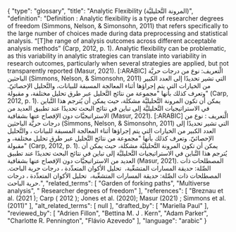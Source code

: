 {
    "type": "glossary",
    "title": "Analytic Flexibility (المرونة التَّحليليَّة)",
    "definition": "Definition :  Analytic flexibility is a type of researcher degrees of freedom (Simmons, Nelson, & Simonsohn, 2011) that refers specifically to the large number of choices made during data preprocessing and statistical analysis.  “[T]he range of analysis outcomes across different acceptable analysis methods” (Carp, 2012, p. 1). Analytic flexibility can be problematic, as this variability in analytic strategies can translate into variability in research outcomes, particularly when several strategies are applied, but not transparently reported (Masur, 2021). [:ARABIC] الَّتعريف: نوع من درجات حريَّة الباحثين (Simmons, Nelson, & Simonsohn, 2011) التي تشير تحديدًا إلى العدد الكبير من الخيارات التي يتم إجراؤها أثناء المعالجة المسبقة للبيانات، والتَّحليل الإحصائيّ. وتعرف كذلك بأنها \"مجموعة من نتائج التَّحليل عبر طرق تحليل مختلفة، و مقبولة\" (Carp, 2012, p. 1). يمكن أن تكون المرونة التَّحليليَّة مشكلة، حيث يمكن أن يُترجم هذا التَّباين في الاستراتيجيات التَّحليليَّة إلى تباين في نتائج البحث تحديدًا عند تطبيق العديد من الاستراتيجيَّات دون الإفصاح عنها بشفافية (Masur, 2021). [:ARABIC] الَّتعريف : نوع من درجات حريَّة الباحثين (Simmons, Nelson, & Simonsohn, 2011) التي تشير تحديدًا إلى العدد الكبير من الخيارات التي يتم إجراؤها أثناء المعالجة المسبقة للبيانات ، والتَّحليل الإحصائيّ. وتعرف كذلك بأنها \"مجموعة من نتائج التَّحليل عبر طرق تحليل مختلفة، و مقبولة\" (Carp, 2012, p. 1). يمكن أن تكون المرونة التَّحليليَّة مشكلة، حيث يمكن أن يُترجم هذا التَّباين في الاستراتيجيات التَّحليليَّة إلى تباين في نتائج البحث تحديدًا عند تطبيق العديد من الاستراتيجيَّات دون الإفصاح عنها بشفافية (Masur, 2021). المصطلحات ذات الصِّلة: حديقة المسارات المتشعِّبة،  تحليل الأكوان المتعدِّدة ، درجات حرية الباحث. المصطلحات ذات الصِّلة: حديقة المسارات المتشعِّبة،  تحليل الأكوان المتعدِّدة ، درجات حرية الباحث.",
    "related_terms": [
        "Garden of forking paths",
        "Multiverse analysis",
        " Researcher degrees of freedom"
    ],
    "references": [
        "Breznau et al. (2021 ); Carp ( 2012 ); Jones et al. (2020); Masur (2021) ; Simmons et al. (2011)"
    ],
    "alt_related_terms": [
        null
    ],
    "drafted_by": [
        "Mariella Paul"
    ],
    "reviewed_by": [
        "Adrien Fillon",
        "Bettina M. J . Kern",
        "Adam Parker",
        "Charlotte R. Pennington",
        "Flávio Azevedo"
    ],
    "language": "arabic"
}